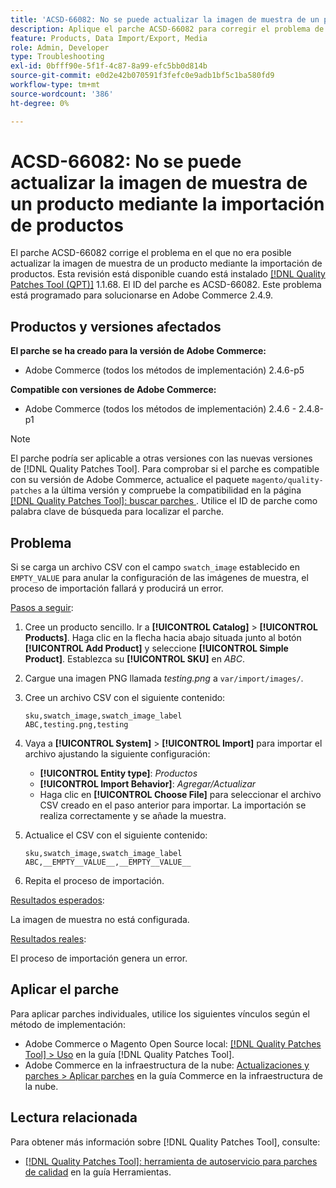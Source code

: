 ```yaml
---
title: 'ACSD-66082: No se puede actualizar la imagen de muestra de un producto mediante la importación de productos'
description: Aplique el parche ACSD-66082 para corregir el problema de Adobe Commerce en el que la carga de un archivo CSV con el campo swatch_image establecido en EMPTY_VALUE para anular la configuración de imágenes de muestra provoca que el proceso de importación falle con un error.
feature: Products, Data Import/Export, Media
role: Admin, Developer
type: Troubleshooting
exl-id: 0bfff90e-5f1f-4c87-8a99-efc5bb0d814b
source-git-commit: e0d2e42b070591f3fefc0e9adb1bf5c1ba580fd9
workflow-type: tm+mt
source-wordcount: '386'
ht-degree: 0%

---
```


# ACSD-66082: No se puede actualizar la imagen de muestra de un producto mediante la importación de productos

El parche ACSD-66082 corrige el problema en el que no era posible actualizar la imagen de muestra de un producto mediante la importación de productos. Esta revisión está disponible cuando está instalado [[!DNL Quality Patches Tool (QPT)]](/help/tools/quality-patches-tool/quality-patches-tool-to-self-serve-quality-patches.md) 1.1.68. El ID del parche es ACSD-66082. Este problema está programado para solucionarse en Adobe Commerce 2.4.9.

## Productos y versiones afectados

**El parche se ha creado para la versión de Adobe Commerce:**

* Adobe Commerce (todos los métodos de implementación) 2.4.6-p5

**Compatible con versiones de Adobe Commerce:**

* Adobe Commerce (todos los métodos de implementación) 2.4.6 - 2.4.8-p1

>[!NOTE]
>
>El parche podría ser aplicable a otras versiones con las nuevas versiones de [!DNL Quality Patches Tool]. Para comprobar si el parche es compatible con su versión de Adobe Commerce, actualice el paquete `magento/quality-patches` a la última versión y compruebe la compatibilidad en la página [[!DNL Quality Patches Tool]: buscar parches &#x200B;](https://experienceleague.adobe.com/tools/commerce-quality-patches/index.html?lang=es). Utilice el ID de parche como palabra clave de búsqueda para localizar el parche.

## Problema

Si se carga un archivo CSV con el campo `swatch_image` establecido en `EMPTY_VALUE` para anular la configuración de las imágenes de muestra, el proceso de importación fallará y producirá un error.

<u>Pasos a seguir</u>:

1. Cree un producto sencillo. Ir a **[!UICONTROL Catalog]** > **[!UICONTROL Products]**. Haga clic en la flecha hacia abajo situada junto al botón **[!UICONTROL Add Product]** y seleccione **[!UICONTROL Simple Product]**. Establezca su **[!UICONTROL SKU]** en *ABC*.
1. Cargue una imagen PNG llamada *testing.png* a `var/import/images/`.
1. Cree un archivo CSV con el siguiente contenido:

   ```
   sku,swatch_image,swatch_image_label
   ABC,testing.png,testing
   ```

1. Vaya a **[!UICONTROL System]** > **[!UICONTROL Import]** para importar el archivo ajustando la siguiente configuración:
   * **[!UICONTROL Entity type]**: *Productos*
   * **[!UICONTROL Import Behavior]**: *Agregar/Actualizar*
   * Haga clic en **[!UICONTROL Choose File]** para seleccionar el archivo CSV creado en el paso anterior para importar. La importación se realiza correctamente y se añade la muestra.
1. Actualice el CSV con el siguiente contenido:

   ```
   sku,swatch_image,swatch_image_label
   ABC,__EMPTY__VALUE__,__EMPTY__VALUE__
   ```

1. Repita el proceso de importación.

<u>Resultados esperados</u>:

La imagen de muestra no está configurada.

<u>Resultados reales</u>:

El proceso de importación genera un error.

## Aplicar el parche

Para aplicar parches individuales, utilice los siguientes vínculos según el método de implementación:

* Adobe Commerce o Magento Open Source local: [[!DNL Quality Patches Tool] > Uso](/help/tools/quality-patches-tool/usage.md) en la guía [!DNL Quality Patches Tool].
* Adobe Commerce en la infraestructura de la nube: [Actualizaciones y parches > Aplicar parches](https://experienceleague.adobe.com/docs/commerce-cloud-service/user-guide/develop/upgrade/apply-patches.html?lang=es) en la guía Commerce en la infraestructura de la nube.

## Lectura relacionada

Para obtener más información sobre [!DNL Quality Patches Tool], consulte:

* [[!DNL Quality Patches Tool]: herramienta de autoservicio para parches de calidad](/help/tools/quality-patches-tool/quality-patches-tool-to-self-serve-quality-patches.md) en la guía Herramientas.
